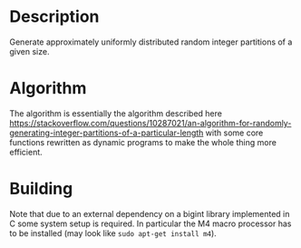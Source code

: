 # Description

Generate approximately uniformly distributed random integer partitions of a given size.

# Algorithm

The algorithm is essentially the algorithm described here https://stackoverflow.com/questions/10287021/an-algorithm-for-randomly-generating-integer-partitions-of-a-particular-length with some core functions rewritten as dynamic programs to make the whole thing more efficient.

# Building

Note that due to an external dependency on a bigint library implemented in C some system setup is required. In particular the M4 macro processor has to be installed (may look like `sudo apt-get install m4`).